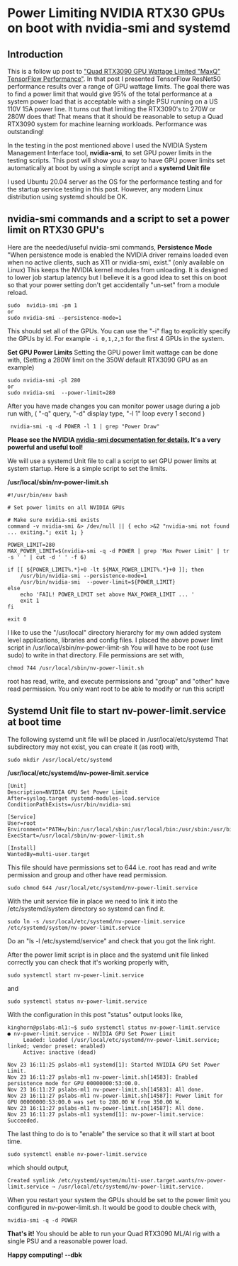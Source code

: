 # Power Limiting NVIDIA RTX30 GPUs on boot with nvidia-smi and systemd

## Introduction 
This is a follow up post to ["Quad RTX3090 GPU Wattage Limited "MaxQ" TensorFlow Performance"](https://www.pugetsystems.com/labs/hpc/Quad-RTX3090-GPU-Wattage-Limited-MaxQ-TensorFlow-Performance-1974/). In that post I presented TensorFlow ResNet50 performance results over a range of GPU wattage limits. The goal there was to find a power limit that would give 95% of the total performance at a system power load that is acceptable with a single PSU running on a US 110V 15A power line. It turns out that limiting the RTX3090's to 270W or 280W does that! That means that it should be reasonable to setup a Quad RTX3090 system for machine learning workloads. Performance was outstanding!

In the testing in the post mentioned above I used the NVIDIA System Management Interface tool, **nvidia-smi**, to set GPU power limits in the testing scripts. This post will show you a way to have GPU power limits set automatically at boot by using a simple script and a **systemd Unit file**  

I used Ubuntu 20.04 server as the OS for the performance testing and for the startup service testing in this post. However, any modern Linux distribution using systemd should be OK.

## nvidia-smi commands and a script to set a power limit on RTX30 GPU's

Here are the needed/useful nvidia-smi commands,
 **Persistence Mode**
"When persistence mode is enabled the NVIDIA driver remains loaded even when no active clients, such as X11 or nvidia-smi, exist." (only available on Linux) This keeps the NVIDIA kernel modules from unloading. It is designed to lower job startup latency but I believe it is a good idea to set this on boot so that your power setting don't get accidentally "un-set" from a module reload.  

```
sudo  nvidia-smi -pm 1 
or 
sudo nvidia-smi --persistence-mode=1
```
This should set all of the GPUs. You can use the "-i" flag to explicitly specify the GPUs by id. For example `-i 0,1,2,3` for the first 4 GPUs in the system.   

**Set GPU Power Limits**
Setting the GPU power limit wattage can be done with, (Setting a 280W limit on the 350W default RTX3090 GPU as an example) 
```
sudo nvidia-smi -pl 280 
or 
sudo nvidia-smi  --power-limit=280
```
After you have made changes you can monitor power usage during a job run with, ( "-q" query, "-d" display type, "-l 1" loop every 1 second )
```
 nvidia-smi -q -d POWER -l 1 | grep "Power Draw"
```  

**Please see the NVIDIA [nvidia-smi documentation for details.](http://developer.download.nvidia.com/compute/DCGM/docs/nvidia-smi-367.38.pdf) It's a very powerful and useful tool!** 

We will use a systemd Unit file to call a script to set GPU power limits at system startup. Here is a simple script to set the limits.

**/usr/local/sbin/nv-power-limit.sh**
```
#!/usr/bin/env bash

# Set power limits on all NVIDIA GPUs

# Make sure nvidia-smi exists 
command -v nvidia-smi &> /dev/null || { echo >&2 "nvidia-smi not found ... exiting."; exit 1; }

POWER_LIMIT=280
MAX_POWER_LIMIT=$(nvidia-smi -q -d POWER | grep 'Max Power Limit' | tr -s ' ' | cut -d ' ' -f 6)

if [[ ${POWER_LIMIT%.*}+0 -lt ${MAX_POWER_LIMIT%.*}+0 ]]; then
    /usr/bin/nvidia-smi --persistence-mode=1
    /usr/bin/nvidia-smi  --power-limit=${POWER_LIMIT}
else
    echo 'FAIL! POWER_LIMIT set above MAX_POWER_LIMIT ... '
    exit 1
fi

exit 0
```

I like to use the "/usr/local" directory hierarchy for my own added system level applications, libraries and config files. I placed the above power limit script in /usr/local/sbin/nv-power-limit-sh  You will have to be root (use sudo) to write in that directory.  File permissions are set with,
```
chmod 744 /usr/local/sbin/nv-power-limit.sh
```
root has read, write, and execute permissions and "group" and "other" have read permission. You only want root to be able to modify or run this script!

## Systemd Unit file to start nv-power-limit.service at boot time

The following systemd unit file will be placed in /usr/local/etc/systemd That subdirectory may not exist, you can create it (as root) with,
```
sudo mkdir /usr/local/etc/systemd
```
**/usr/local/etc/systemd/nv-power-limit.service**
``` 
[Unit]
Description=NVIDIA GPU Set Power Limit
After=syslog.target systemd-modules-load.service
ConditionPathExists=/usr/bin/nvidia-smi

[Service]
User=root
Environment="PATH=/bin:/usr/local/sbin:/usr/local/bin:/usr/sbin:/usr/bin"
ExecStart=/usr/local/sbin/nv-power-limit.sh

[Install]
WantedBy=multi-user.target
```

This file should have permissions set to 644 i.e. root has read and write permission and group and other have read permission.
```
sudo chmod 644 /usr/local/etc/systemd/nv-power-limit.service
```

With the unit service file in place we need to link it into the /etc/systemd/system
directory so systemd can find it.

```
sudo ln -s /usr/local/etc/systemd/nv-power-limit.service /etc/systemd/system/nv-power-limit.service
```
Do an "ls -l /etc/systemd/service" and check that you got the link right.

After the power limit script is in place and the systemd unit file linked correctly you can check that it's working properly with,

```
sudo systemctl start nv-power-limit.service
```
and
```
sudo systemctl status nv-power-limit.service
```
With the configuration in this post "status" output looks like,
```
kinghorn@pslabs-ml1:~$ sudo systemctl status nv-power-limit.service
● nv-power-limit.service - NVIDIA GPU Set Power Limit
     Loaded: loaded (/usr/local/etc/systemd/nv-power-limit.service; linked; vendor preset: enabled)
     Active: inactive (dead)

Nov 23 16:11:25 pslabs-ml1 systemd[1]: Started NVIDIA GPU Set Power Limit.
Nov 23 16:11:27 pslabs-ml1 nv-power-limit.sh[14583]: Enabled persistence mode for GPU 00000000:53:00.0.
Nov 23 16:11:27 pslabs-ml1 nv-power-limit.sh[14583]: All done.
Nov 23 16:11:27 pslabs-ml1 nv-power-limit.sh[14587]: Power limit for GPU 00000000:53:00.0 was set to 280.00 W from 350.00 W.
Nov 23 16:11:27 pslabs-ml1 nv-power-limit.sh[14587]: All done.
Nov 23 16:11:27 pslabs-ml1 systemd[1]: nv-power-limit.service: Succeeded.
```

The last thing to do is to "enable" the service so that it will start at boot time.

```
sudo systemctl enable nv-power-limit.service
```
which should output,
```
Created symlink /etc/systemd/system/multi-user.target.wants/nv-power-limit.service → /usr/local/etc/systemd/nv-power-limit.service.
```

When you restart your system the GPUs should be set to the power limit you configured in nv-power-limit.sh. It would be good to double check with,
```
nvidia-smi -q -d POWER 
```

**That's it!** You should be able to run your Quad RTX3090 ML/AI rig with a single PSU and a reasonable power load.

**Happy computing! --dbk**